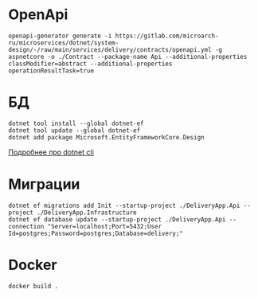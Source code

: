 ﻿# OpenApi
```
openapi-generator generate -i https://gitlab.com/microarch-ru/microservices/dotnet/system-design/-/raw/main/services/delivery/contracts/openapi.yml -g aspnetcore -o ./Contract --package-name Api --additional-properties classModifier=abstract --additional-properties operationResultTask=true
```
# БД
```
dotnet tool install --global dotnet-ef
dotnet tool update --global dotnet-ef
dotnet add package Microsoft.EntityFrameworkCore.Design
```
[Подробнее про dotnet cli](https://learn.microsoft.com/ru-ru/ef/core/cli/dotnet)

# Миграции
```
dotnet ef migrations add Init --startup-project ./DeliveryApp.Api --project ./DeliveryApp.Infrastructure
dotnet ef database update --startup-project ./DeliveryApp.Api --connection "Server=localhost;Port=5432;User Id=postgres;Password=postgres;Database=delivery;"
```
# Docker
```
docker build .
```

